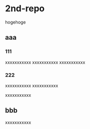 # 2nd-repo

hogehoge

## aaa

### 111

xxxxxxxxxxx
xxxxxxxxxxx
xxxxxxxxxxx


### 222

xxxxxxxxxxx
xxxxxxxxxxx

xxxxxxxxxxx


## bbb

xxxxxxxxxxx


